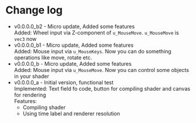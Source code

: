 # Change log

* v0.0.0.0_b2 - Micro update, Added some features\
  Added: Wheel input via Z-component of `u_MouseMove`. `u_MouseMove` is `vec3` now
* v0.0.0.0_b1 - Micro update, Added some features\
  Added: Mouse input via `u_MouseKeys`. Now you can do something operations like move, rotate etc.
* v0.0.0.0_b - Micro update, Added some features\
  Added: Mouse input via `u_MouseMove`. Now you can control some objects in your shader
* v0.0.0.0_a - Initial version, functional test\
  Implemented: Text field fo code, button for compiling shader and canvas for rendering\
  Features:
  * Compiling shader
  * Using time label and renderer resolution
